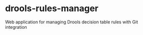# drools-rules-manager
Web application for managing Drools decision table rules with Git integration
